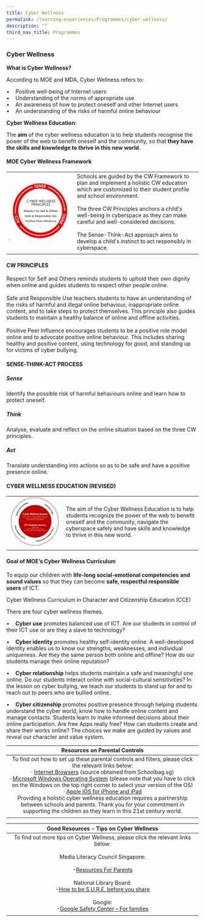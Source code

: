 ```yaml
---
title: Cyber Wellness
permalink: /learning-experiences/Programmes/cyber-wellness/
description: ""
third_nav_title: Programmes
---
```

### Cyber Wellness

**What is Cyber Wellness?**  

According to MOE and MDA, Cyber Wellness refers to:

•    Positive well-being of Internet users  
•    Understanding of the norms of appropriate use  
•    An awareness of how to protect oneself and other Internet users  
•    An understanding of the risks of harmful online behaviour  

  

**Cyber Wellness Education:**  

The **aim** of the cyber wellness education is to help students recognise the power of the web to benefit oneself and the community, so that **they have the skills and knowledge to thrive in this new world**.  
  

#### MOE Cyber Wellness Framework

|  |  |
|---|---|
| <img src="/images/cw1.png" style="width:100%"> | Schools are guided by the CW Framework to plan and implement a holistic CW education which are customized to their student profile and school environment. <br><br> The three CW Principles anchors a child's well-being in cyberspace as they can make careful and well-considered decisions. <br><br>The Sense-Think-Act approach aims to develop a child's instinct to act responsibly in cyberspace. |
|  |  |

#### CW PRINCIPLES 

Respect for Self and Others reminds students to uphold their own dignity when online and guides students to respect other people online.<br><br>Safe and Responsible Use teachers students to have an understanding of the risks of harmful and illegal online behaviour, inappropriate online content, and to take steps to protect themselves. This principle also guides students to maintain a healthy balance of online and offline activities.<br><br>Positive Peer Influence encourages students to be a positive role model online and to advocate positive online behaviour. This includes sharing healthy and positive content, using technology for good, and standing up for victims of cyber bullying. 

#### SENSE-THINK-ACT PROCESS

##### Sense

Identify the possible risk of harmful behaviours online and learn how to protect oneself.

##### Think

Analyse, evaluate and reflect on the online situation based on the three CW principles.

##### Act

Translate understanding into actions so as to be safe and have a positive presence online.

#### CYBER WELLNESS EDUCATION (REVISED)

|  |  |
|---|---|
| <img src="/images/cw2.png" style="width:100%"> | The aim of the Cyber Wellness Education is to help students recognize the power of the web to benefit oneself and the community, navigate the cyberspace safely and have skills and knowledge to thrive in this new world. |
|  |  |

#### Goal of MOE’s Cyber Wellness Curriculum

To equip our children with **life-long social-emotional competencies** **and sound values** so that they can become **safe, respectful responsible users** of ICT.

Cyber Wellness Curriculum in Character and Citizenship Education (CCE)

There are four cyber wellness themes.

•    **Cyber use** promotes balanced use of ICT. Are our students in control of their ICT use or are they a slave to technology?

•    **Cyber identity** promotes healthy self-identity online. A well-developed identity enables us to know our strengths, weaknesses, and individual uniqueness. Are they the same person both online and offline? How do our students manage their online reputation?

•    **Cyber relationship** helps students maintain a safe and meaningful one online. Do our students interact online with social-cultural sensitivities? In the lesson on cyber bullying, we teach our students to stand up for and to reach out to peers who are bullied online.

•    **Cyber citizenship** promotes positive presence through helping students understand the cyber world, know how to handle online content and manage contacts. Students learn to make informed decisions about their online participation. Are free Apps really free? How can students create and share their works online? The choices we make are guided by values and reveal our character and value system.

| Resources on Parental Controls |
|:---:|
| To find out how to set up these parental controls and filters, please click the relevant links below:<br>·         [Internet Browsers](https://www.schoolbag.sg/docs/default-source/default-document-library/internet-browsers.pdf?sfvrsn=2 "Internet Browsers") (source obtained from Schoolbag.sg)<br>·         [Microsoft Windows Operating System](http://windows.microsoft.com/en-us/windows/set-up-family?woldogcb=0#set-up-family=windows-10&set-up-family-safety=windows-10)  (please note that you have to click on the Windows on the top right corner to select your version of the OS)<br>·         [Apple iOS for iPhone and iPad](https://support.apple.com/en-sg/HT201304)<br>Providing a holistic cyber wellness education requires a partnership between schools and parents. Thank you for your commitment in supporting the children as they learn in this 21st century world. |
|  |

| Good Resources - Tips on Cyber Wellness |
|:---:|
| To find out more tips on Cyber Wellness, please click the relevant links below:<br><br>Media Literacy Council Singapore: <br><br>-[Resources For Parents](https://www.betterinternet.sg/Resources/Resources-Listing?topic=everything&persona=parents)<br><br>National Library Board: <br>-[How to be S.U.R.E. before you share](https://www.youtube.com/watch?v=JNFnPqTTPIc)<br><br>Google: <br>-[Google Safety Center – For families](https://safety.google/families/) |
|  |
